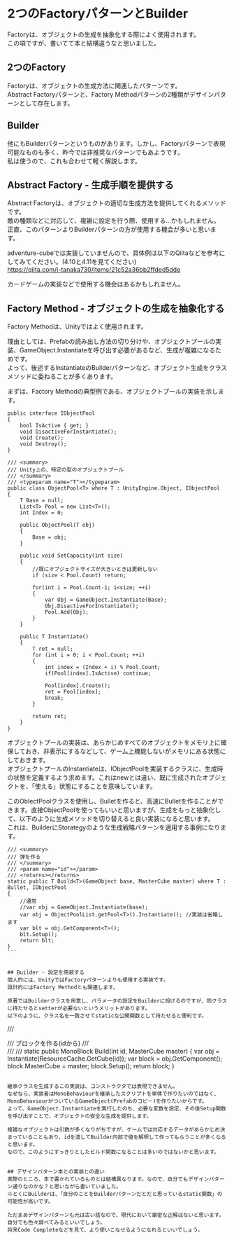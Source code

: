 # 2つのFactoryパターンとBuilder
Factoryは、オブジェクトの生成を抽象化する際によく使用されます。  
この項ですが、書いてて本と結構違うなと思いました。

## 2つのFactory
Factoryは、オブジェクトの生成方法に関連したパターンです。  
Abstract Factoryパターンと、Factory Methodパターンの2種類がデザインパターンとして存在します。  

## Builder
他にもBuilderパターンというものがあります。しかし、Factoryパターンで表現可能なものも多く、昨今では非推奨なパターンでもあようです。  
私は使うので、これも合わせて軽く解説します。  


## Abstract Factory - 生成手順を提供する
Abstract Factoryは、オブジェクトの適切な生成方法を提供してくれるメソッドです。  
敵の種類などに対応して、複雑に設定を行う際、使用する…かもしれません。  
正直、このパターンよりBuilderパターンの方が使用する機会が多いと思います。  

adventure-cubeでは実装していませんので、具体例は以下のQiitaなどを参考にしてみてください。(4.10と4.11を見てください)  
https://qiita.com/i-tanaka730/items/21c52a36bb2ffded5dde  

カードゲームの実装などで使用する機会はあるかもしれません。  


## Factory Method - オブジェクトの生成を抽象化する
Factory Methodは、Unityではよく使用されます。  

理由としては、Prefabの読み出し方法の切り分けや、オブジェクトプールの実装、GameObject.Instantiateを呼び出す必要があるなど、生成が複雑になるためです。  
よって、後述するInstantiateのBuilderパターンなど、オブジェクト生成をクラスメソッドに委ねることが多くあります。  

まずは、Factory Methodの典型例である、オブジェクトプールの実装を示します。  

```
public interface IObjectPool
{
    bool IsActive { get; }
    void DisactiveForInstantiate();
    void Create();
    void Destroy();
}
```

```
/// <summary>
/// Unity上の、特定の型のオブジェクトプール
/// </summary>
/// <typeparam name="T"></typeparam>
public class ObjectPool<T> where T : UnityEngine.Object, IObjectPool
{
    T Base = null;
    List<T> Pool = new List<T>();
    int Index = 0;

    public ObjectPool(T obj)
    {
        Base = obj;
    }

    public void SetCapacity(int size)
    {
        //既にオブジェクトサイズが大きいときは更新しない
        if (size < Pool.Count) return;

        for(int i = Pool.Count-1; i<size; ++i)
        {
            var Obj = GameObject.Instantiate(Base);
            Obj.DisactiveForInstantiate();
            Pool.Add(Obj);
        }
    }

    public T Instantiate()
    {
        T ret = null;
        for (int i = 0; i < Pool.Count; ++i)
        {
            int index = (Index + i) % Pool.Count;
            if(Pool[index].IsActive) continue;

            Pool[index].Create();
            ret = Pool[index];
            break;
        }

        return ret;
    }
}
```

オブジェクトプールの実装は、あらかじめすべてのオブジェクトをメモリ上に確保しておき、非表示にするなどして、ゲーム上機能しないがメモリにある状態にしておきます。  
オブジェクトプールのInstantiateは、IObjectPoolを実装するクラスに、生成時の状態を定義するよう求めます。これはnewとは違い、既に生成されたオブジェクトを、「使える」状態にすることを意味しています。  

このOblectPoolクラスを使用し、Bulletを作ると、高速にBulletを作ることができます。直接ObjectPoolを使ってもいいと思いますが、生成をもっと抽象化して、以下のように生成メソッドを切り替えると良い実装になると思います。  
これは、BuilderにStorategyのような生成戦略パターンを適用する事例になります。  

````
/// <summary>
/// 弾を作る
/// </summary>
/// <param name="id"></param>
/// <returns></returns>
static public T Build<T>(GameObject base, MasterCube master) where T : Bullet, IObjectPool
{
    //通常
    //var obj = GameObject.Instantiate(base);
    var obj = ObjectPoolList.getPool<T>().Instantiate(); //実装は省略します
    var blt = obj.GetComponent<T>();
    blt.Setup();
    return blt;
}
```


## Builder - 設定を隠蔽する
個人的には、UnityではFactoryパターンよりも使用する実装です。  
設計的にはFactory Methodとも関連します。  

原著ではBuilderクラスを用意し、パラメータの設定をBuilderに投げるのですが、同クラスに持たせるとsetterが必要ないというメリットがあります。  
以下のように、クラス名を一致させてstaticな公開関数として持たせると便利です。  

````
/// <summary>
/// ブロックを作る(idから)
/// </summary>
/// <param name="id"></param>
/// <returns></returns>
static public MonoBlock Build(int id, MasterCube master)
{
    var obj = Instantiate(ResourceCache.GetCube(id));
    var block = obj.GetComponent<MonoBlock>();
    block.MasterCube = master;
    block.Setup();
    return block;
}
```

継承クラスを生成するこの実装は、コンストラクタでは表現できません。  
なぜなら、実装者はMonoBehaviourを継承したスクリプトを単体で作りたいのではなく、MonoBehaviourがついているGameObject(Prefabのコピー)を作りたいからです。  
よって、GameObject.Instantiateを実行したのち、必要な変数を設定、その後Setup関数を呼び出すことで、オブジェクトの安全な生成を提供します。  

複雑なオブジェクトは引数が多くなりがちですが、ゲームでは対応するデータがあらかじめ決まっていることもあり、idを渡してBuilder内部で値を解釈して作ってもらうことが多くなると思います。  
なので、このようにすっきりとしたビルド関数になることは多いのではないかと思います。  


## デザインパターン本との実装との違い
実際のところ、本で書かれているものとは結構異なります。なので、自分でもデザインパターン通りなのかな？と思いながら書いていました。  
※とくにBuilderは、「自分のことをBuilderパターンだとだと思っているstatic関数」の可能性が高いです。  

ただまあデザインパターンも元は古い話なので、現代において厳密な正解はないと思います。  
自分でも色々調べてみるといいでしょう。  
将来Code Completeなどを見て、より使いこなせるようになれるといいでしょう。  
